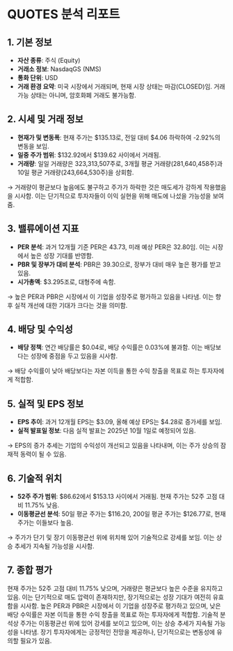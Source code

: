 # QUOTES 분석 리포트

## 1. 기본 정보

- **자산 종류**: 주식 (Equity)
- **거래소 정보**: NasdaqGS (NMS)
- **통화 단위**: USD
- **거래 환경 요약**: 미국 시장에서 거래되며, 현재 시장 상태는 마감(CLOSED)임. 거래 가능 상태는 아니며, 암호화폐 거래도 불가능함.

## 2. 시세 및 거래 정보

- **현재가 및 변동폭**: 현재 주가는 $135.13로, 전일 대비 $4.06 하락하여 -2.92%의 변동을 보임.
- **일중 주가 범위**: $132.92에서 $139.62 사이에서 거래됨.
- **거래량**: 일일 거래량은 323,313,507주로, 3개월 평균 거래량(281,640,458주)과 10일 평균 거래량(243,664,530주)을 상회함.

→ 거래량이 평균보다 높음에도 불구하고 주가가 하락한 것은 매도세가 강하게 작용했음을 시사함. 이는 단기적으로 투자자들이 이익 실현을 위해 매도에 나섰을 가능성을 보여줌.

## 3. 밸류에이션 지표

- **PER 분석**: 과거 12개월 기준 PER은 43.73, 미래 예상 PER은 32.80임. 이는 시장에서 높은 성장 기대를 반영함.
- **PBR 및 장부가 대비 분석**: PBR은 39.30으로, 장부가 대비 매우 높은 평가를 받고 있음.
- **시가총액**: $3.295조로, 대형주에 속함.

→ 높은 PER과 PBR은 시장에서 이 기업을 성장주로 평가하고 있음을 나타냄. 이는 향후 실적 개선에 대한 기대가 크다는 것을 의미함.

## 4. 배당 및 수익성

- **배당 정책**: 연간 배당률은 $0.04로, 배당 수익률은 0.03%에 불과함. 이는 배당보다는 성장에 중점을 두고 있음을 시사함.

→ 배당 수익률이 낮아 배당보다는 자본 이득을 통한 수익 창출을 목표로 하는 투자자에게 적합함.

## 5. 실적 및 EPS 정보

- **EPS 추이**: 과거 12개월 EPS는 $3.09, 올해 예상 EPS는 $4.28로 증가세를 보임.
- **실적 발표일 정보**: 다음 실적 발표는 2025년 10월 1일로 예정되어 있음.

→ EPS의 증가 추세는 기업의 수익성이 개선되고 있음을 나타내며, 이는 주가 상승의 잠재적 동력이 될 수 있음.

## 6. 기술적 위치

- **52주 주가 범위**: $86.62에서 $153.13 사이에서 거래됨. 현재 주가는 52주 고점 대비 11.75% 낮음.
- **이동평균선 분석**: 50일 평균 주가는 $116.20, 200일 평균 주가는 $126.77로, 현재 주가는 이들보다 높음.

→ 주가가 단기 및 장기 이동평균선 위에 위치해 있어 기술적으로 강세를 보임. 이는 상승 추세가 지속될 가능성을 시사함.

## 7. 종합 평가

현재 주가는 52주 고점 대비 11.75% 낮으며, 거래량은 평균보다 높은 수준을 유지하고 있음. 이는 단기적으로 매도 압력이 존재하지만, 장기적으로는 성장 기대가 여전히 유효함을 시사함. 높은 PER과 PBR은 시장에서 이 기업을 성장주로 평가하고 있으며, 낮은 배당 수익률은 자본 이득을 통한 수익 창출을 목표로 하는 투자자에게 적합함. 기술적 분석상 주가는 이동평균선 위에 있어 강세를 보이고 있으며, 이는 상승 추세가 지속될 가능성을 나타냄. 장기 투자자에게는 긍정적인 전망을 제공하나, 단기적으로는 변동성에 유의할 필요가 있음.